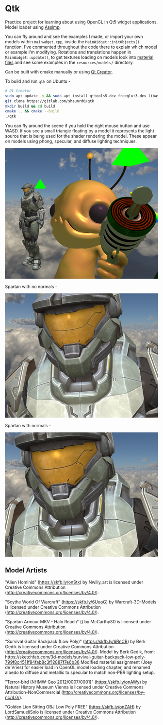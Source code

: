 # Qtk

Practice project for learning about using OpenGL in Qt5 widget applications. 
Model loader using [Assimp](https://assimp.org/).

You can fly around and see the examples I made, or import your own models within 
`mainwdget.cpp`, inside the `MainWidget::initObjects()` function. I've commented 
throughout the code there to explain which model or example I'm modifying. 
Rotations and translations happen in `MainWidget::update()`, to get textures 
loading on models look into 
[material files](http://www.paulbourke.net/dataformats/mtl/) and see some 
examples in the `resources/models/` directory.

Can be built with cmake manually or using 
[Qt Creator](https://github.com/qt-creator/qt-creator).

To build and run `qtk` on Ubuntu -
```bash
# Qt Creator
sudo apt update -y && sudo apt install qttools5-dev freeglut3-dev libassimp-dev
git clone https://gitlab.com/shaunrd0/qtk
mkdir build && cd build
cmake .. && cmake --build
./qtk
```

You can fly around the scene if you hold the right mouse button and use WASD.
If you see a small triangle floating by a model it represents the light source
that is being used for the shader rendering the model. These appear on models
using phong, specular, and diffuse lighting techniques.

![](resources/screenshot.png)

Spartan with no normals -

![](resources/spartan-specular.png)

Spartan with normals -

![](resources/spartan-normals.png)

## Model Artists


"Alien Hominid" (https://skfb.ly/onStx) by Nwilly_art is licensed under Creative Commons Attribution (http://creativecommons.org/licenses/by/4.0/).

"Scythe World Of Warcraft" (https://skfb.ly/6UooG) by Warcraft-3D-Models is licensed under Creative Commons Attribution (http://creativecommons.org/licenses/by/4.0/).

"Spartan Armour MKV - Halo Reach" () by McCarthy3D is licensed under Creative Commons Attribution (http://creativecommons.org/licenses/by/4.0/).

"Survival Guitar Backpack (Low Poly)" (https://skfb.ly/6RnCB) by Berk Gedik is licensed under Creative Commons Attribution (http://creativecommons.org/licenses/by/4.0/).
Model by Berk Gedik, from: https://sketchfab.com/3d-models/survival-guitar-backpack-low-poly-799f8c4511f84fab8c3f12887f7e6b36
Modified material assignment (Joey de Vries) for easier load in OpenGL model loading chapter, and renamed albedo to diffuse and metallic to specular to match non-PBR lighting setup.

"Terror-bird (NHMW-Geo 2012/0007/0001)" (https://skfb.ly/onAWy) by Natural History Museum Vienna is licensed under Creative Commons Attribution-NonCommercial (http://creativecommons.org/licenses/by-nc/4.0/).

"Golden Lion Sitting OBJ Low Poly FREE" (https://skfb.ly/onZAH) by LordSamueliSolo is licensed under Creative Commons Attribution (http://creativecommons.org/licenses/by/4.0/).

